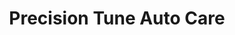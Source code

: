 ---
title: "Precision Tune Auto Care"
url: /austin/precision-tune-auto-care/
shop: Autowerkstatt
---